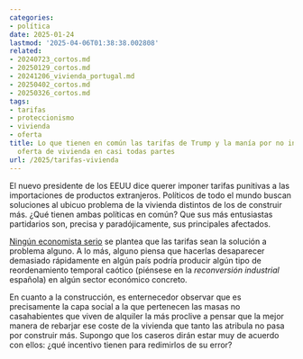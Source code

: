 ```yaml
---
categories:
- política
date: 2025-01-24
lastmod: '2025-04-06T01:38:38.002808'
related:
- 20240723_cortos.md
- 20250129_cortos.md
- 20241206_vivienda_portugal.md
- 20250402_cortos.md
- 20250326_cortos.md
tags:
- tarifas
- proteccionismo
- vivienda
- oferta
title: Lo que tienen en común las tarifas de Trump y la manía por no incrementar la
  oferta de vivienda en casi todas partes
url: /2025/tarifas-vivienda
---
```


El nuevo presidente de los EEUU dice querer imponer tarifas punitivas a las importaciones de productos extranjeros. Políticos de todo el mundo buscan soluciones al ubicuo problema de la vivienda distintos de los de construir más. ¿Qué tienen ambas políticas en común? Que sus más entusiastas partidarios son, precisa y paradójicamente, sus principales afectados.

[Ningún economista serio](https://www.kentclarkcenter.org/surveys/tariffs-technology-and-growth/) se plantea que las tarifas sean la solución a problema alguno. A lo más, alguno piensa que hacerlas desaparecer demasiado rápidamente en algún país podría producir algún tipo de reordenamiento temporal caótico (piénsese en la _reconversión industrial_ española) en algún sector económico concreto.

En cuanto a la construcción, es enternecedor observar que es precisamente la capa social a la que pertenecen las masas no casahabientes que viven de alquiler la más proclive a pensar que la mejor manera de rebarjar ese coste de la vivienda que tanto las atribula no pasa por construir más. Supongo que los caseros dirán estar muy de acuerdo con ellos: ¿qué incentivo tienen para redimirlos de su error?